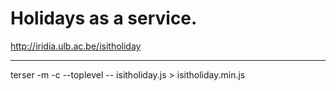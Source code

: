 # Holidays as a service.

http://iridia.ulb.ac.be/isitholiday

----
terser -m -c --toplevel -- isitholiday.js > isitholiday.min.js
